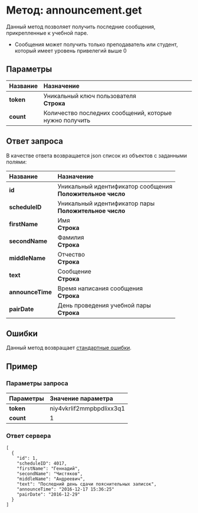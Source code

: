 # Метод: announcement.get<a name="announcement.get"/>

Данный метод позволяет получить последние сообщения, прикрепленные к учебной паре.
- Сообщения может получить только преподаватель или студент, который имеет уровень привелегий выше 0


## Параметры
| Название     | Назначение     |
| :------------- | :------------- |
| **token**       | Уникальный ключ пользователя  <br>**Строка**
**count** | Количество последних сообщений, которые нужно получить

## Ответ запроса
В качестве ответа возвращается json список из объектов с заданными полями:

| Название        | Назначение     |
| :------------- | :------------- |
**id** | Уникальный идентификатор сообщения<br>**Положительное число**
**scheduleID** | Уникальный идентификатор пары<br>**Положительное число**
**firstName**       | Имя<br>**Строка**
**secondName**      | Фамилия<br>**Строка**
**middleName**      | Отчество<br>**Строка**
**text** | Сообщение<br>**Строка**
**announceTime** | Время написания сообщения<br>**Строка**
**pairDate** | День проведения учебной пары<br>**Строка**

## Ошибки
Данный метод возвращает [стандартные ошибки](#errors).<br>

## Пример

### Параметры запроса
| Параметры | Значение параметра     |
| :------------- | :------------- |
| **token**       | niy4vkrlif2mmpbpdlixx3q1 |
**count** | 1

### Ответ сервера

```
[
  {
    "id": 1,
    "scheduleID": 4017,
    "firstName": "Геннадий",
    "secondName": "Чистяков",
    "middleName": "Андреевич",
    "text": "Последний день сдачи пояснительных записок",
    "announceTime": "2016-12-17 15:36:25"
    "pairDate": "2016-12-29"
  }
]
```
